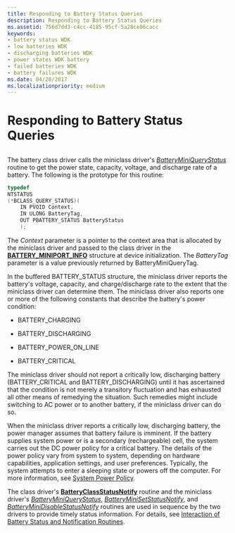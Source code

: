 ```yaml
---
title: Responding to Battery Status Queries
description: Responding to Battery Status Queries
ms.assetid: 756d7dd3-c4cc-4185-95cf-5a28ce86cacc
keywords:
- battery status WDK
- low batteries WDK
- discharging batteries WDK
- power states WDK battery
- failed batteries WDK
- battery failures WDK
ms.date: 04/20/2017
ms.localizationpriority: medium
---
```


# Responding to Battery Status Queries


## <span id="ddk_responding_to_battery_status_queries_dg"></span><span id="DDK_RESPONDING_TO_BATTERY_STATUS_QUERIES_DG"></span>


The battery class driver calls the miniclass driver's [*BatteryMiniQueryStatus*](https://msdn.microsoft.com/library/windows/hardware/ff536274) routine to get the power state, capacity, voltage, and discharge rate of a battery. The following is the prototype for this routine:

```cpp
typedef
NTSTATUS
(*BCLASS_QUERY_STATUS)(
    IN PVOID Context,
    IN ULONG BatteryTag,
    OUT PBATTERY_STATUS BatteryStatus
    );
```

The *Context* parameter is a pointer to the context area that is allocated by the miniclass driver and passed to the class driver in the [**BATTERY\_MINIPORT\_INFO**](https://msdn.microsoft.com/library/windows/hardware/ff536287) structure at device initialization. The *BatteryTag* parameter is a value previously returned by BatteryMiniQueryTag.

In the buffered BATTERY\_STATUS structure, the miniclass driver reports the battery's voltage, capacity, and charge/discharge rate to the extent that the miniclass driver can determine them. The miniclass driver also reports one or more of the following constants that describe the battery's power condition:

-   BATTERY\_CHARGING

-   BATTERY\_DISCHARGING

-   BATTERY\_POWER\_ON\_LINE

-   BATTERY\_CRITICAL

The miniclass driver should not report a critically low, discharging battery (BATTERY\_CRITICAL and BATTERY\_DISCHARGING) until it has ascertained that the condition is not merely a transitory fluctuation and has exhausted all other means of remedying the situation. Such remedies might include switching to AC power or to another battery, if the miniclass driver can do so.

When the miniclass driver reports a critically low, discharging battery, the power manager assumes that battery failure is imminent. If the battery supplies system power or is a secondary (rechargeable) cell, the system carries out the DC power policy for a critical battery. The details of the power policy vary from system to system, depending on hardware capabilities, application settings, and user preferences. Typically, the system attempts to enter a sleeping state or powers off the computer. For more information, see [System Power Policy](https://msdn.microsoft.com/library/windows/hardware/ff564559).

The class driver's [**BatteryClassStatusNotify**](https://msdn.microsoft.com/library/windows/hardware/ff536269) routine and the miniclass driver's [*BatteryMiniQueryStatus*](https://msdn.microsoft.com/library/windows/hardware/ff536274), [*BatteryMiniSetStatusNotify*](https://msdn.microsoft.com/library/windows/hardware/ff536277), and [*BatteryMiniDisableStatusNotify*](https://msdn.microsoft.com/library/windows/hardware/ff536272) routines are used in sequence by the two drivers to provide timely status information. For details, see [Interaction of Battery Status and Notification Routines](interaction-of-battery-status-and-notification-routines.md).

 

 





